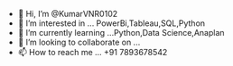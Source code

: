 - 👋 Hi, I’m @KumarVNR0102
- 👀 I’m interested in ... PowerBi,Tableau,SQL,Python
- 🌱 I’m currently learning ...Python,Data Science,Anaplan
- 💞️ I’m looking to collaborate on ...
- 📫 How to reach me ... +91 7893678542

<!---
KumarVNR0102/KumarVNR0102 is a ✨ special ✨ repository because its `README.md` (this file) appears on your GitHub profile.
You can click the Preview link to take a look at your changes.
--->
